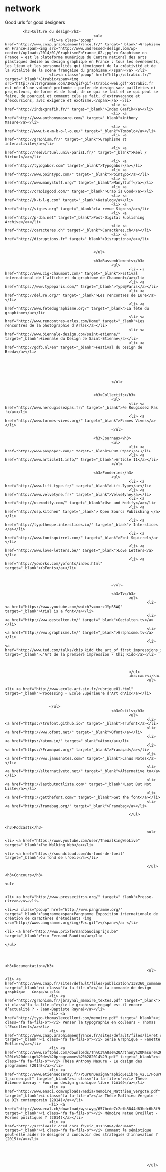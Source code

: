 # network
Good urls for good designers

			<h3>Culture du design</h3>
											<ul>
						<li><a class="popup" href="http://www.cnap.graphismeenfrance.fr/" target="_blank">Graphisme en France<span><img src="http://www.undressed-design.com/wp-content/uploads/2014/01/GraphismeEnFrance_02.jpg">« Graphisme en France » est la plateforme numérique du Centre national des arts plastiques dédiée au design graphique en France : tous les événements, les lieux et les personnalités qui témoignent de la créativité et de la vitalité de la scène française du graphisme.</span></a> </li>
						<li><a class="popup" href="http://strabic.fr/" target="_blank">Strabic<span><img src="http://ultragramme.com/IMG/gif/gif-strabic-web.gif">Strabic.fr est née d’une volonté profonde : parler de design sans paillettes ni projecteurs, de forme et de fond, de ce qui se fait et ce qui peut se faire, de pourquoi et comment cela se fait, d’extravagance et d’excursions, avec exigence et exotisme.</span></a> </li>
													<li> <a href="http://indexgrafik.fr/" target="_blank">Index Grafik</a></li>
													<li> <a href="http://www.anthonymasure.com/" target="_blank">Anthony Masure</a></li>
													<li> <a href="http://www.t-o-m-b-o-l-o.eu/" target="_blank">Tombolo</a></li>
													<li> <a href="http://graphism.fr/" target="_blank">Graphisme et interactivité</a></li>
													<li> <a href="http://reelvirtuel.univ-paris1.fr/" target="_blank">Réel / Virtuel</a></li>
													<li> <a href="http://typogabor.com" target="_blank">Typogabor</a></li>
													<li> <a href="http://www.pointypo.com/" target="_blank">Pointypo</a></li>
													<li> <a href="http://www.manystuff.org/" target="_blank">ManyStuff</a></li>
													<li> <a href="http://crapisgood.com/" target="_blank">Crap is Good</a></li>
													<li> <a href="http://k-t-l-g.com" target="_blank">Katalog</a></li>
													<li> <a href="http://signes.org" target="_blank">La revue Signes</a></li>
													<li> <a href="http://p-dpa.net" target="_blank">Post-Digital Publishing Archive</a></li>
													<li> <a href="http://caracteres.ch" target="_blank">Caractères.ch</a></li>
													<li> <a href="http://disruptions.fr" target="_blank">Disruptions</a></li>


											</ul>

											<h3>Rassemblements</h3>
													<ul>
															<li> <a href="http://www.cig-chaumont.com/" target="_blank">Festival international de l’affiche et du graphisme de Chaumont</a></li>
															<li> <a href="https://www.typeparis.com/" target="_blank">Type@Paris</a></li>
															<li> <a href="http://delure.org/" target="_blank">Les rencontres de Lure</a></li>
															<li> <a href="http://www.fetedugraphisme.org/" target="_blank">La fête du graphisme</a></li>
															<li> <a href="http://www.rencontres-arles.com/Home" target="_blank">Les rencontres de la photographie d'Arles</a></li>
															<li> <a href="http://www.biennale-design.com/saint-etienne/" target="_blank">Biennale du Design de Saint-Etienne</a></li>
															<li> <a href="http://gdfb.nl/en" target="_blank">Festival du design de Breda</a></li>






													</ul>


											<h3>Collectifs</h3>
													<ul>
															<li> <a href="http://www.nerougissezpas.fr/" target="_blank">Ne Rougissez Pas !</a></li>
															<li> <a href="http://www.formes-vives.org/" target="_blank">Formes Vives</a></li>
													</ul>

											<h3>Journaux</h3>
													<ul>
															<li> <a href="http://www.povpaper.com/" target="_blank">POV Paper</a></li>
															<li> <a href="http://www.article11.info/" target="_blank">Article 11</a></li>
													</ul>

											<h3>Fonderies</h3>
													<ul>
															<li> <a href="http://www.lift-type.fr/" target="_blank">Lift-Type</a></li>
															<li> <a href="http://www.velvetyne.fr/" target="_blank">Velvetyne</a></li>
															<li> <a href="http://usemodify.com/" target="_blank">Use and Modify</a></li>
															<li> <a href="http://osp.kitchen" target="_blank"> Open Source Publishing </a></li>
															<li> <a href="http://typotheque.interstices.io/" target="_blank"> Interstices </a></li>
															<li> <a href="http://www.fontsquirrel.com/" target="_blank">Font Squirrel</a></li>
															<li> <a href="http://www.love-letters.be/" target="_blank">Love Letters</a></li>
															<li> <a href="http://yoworks.com/yofonts/index.html" target="_blank">YoFonts</a></li>



													</ul>

													<h3>TV</h3>
															<ul>
																	<li> <a href="https://www.youtube.com/watch?v=oxrzJYpS5WQ" target="_blank">Arial is a font</a></li>
																	<li> <a href="http://www.gestalten.tv/" target="_blank">Gestalten.tv</a></li>
																	<li> <a href="http://www.graphisme.tv/" target="_blank">Graphisme.tv</a></li>
																	<li> <a href="http://www.ted.com/talks/chip_kidd_the_art_of_first_impressions_in_design_and_life" target="_blank">L'Art de la première impression - Chip Kidd</a></li>



															</ul>
															<h3>Cours</h3>
																	<ul>
																		<li> <a href="http://www.ecole-art-aix.fr/rubrique81.html" target="_blank">Processing - Ecole Supérieure d'Art d'Aix</a></li>


						</ul>
													<h3>Outils</h3>
															<ul>
																	<li> <a href="https://trufont.github.io/" target="_blank">Trufont</a></li>
																	<li> <a href="http://www.ofont.net/" target="_blank">Ofont</a></li>
																	<li> <a href="https://atom.io/" target="_blank">Atom</a></li>
																	<li> <a href="https://Framapad.org/" target="_blank">Framapad</a></li>
																	<li> <a href="http://www.janusnotes.com/" target="_blank">Janus Notes</a></li>
																	<li> <a href="http://alternativeto.net/" target="_blank">Alternative to</a></li>
																	<li> <a href="http://lastbutnotliste.com/" target="_blank">Last But Not Liste</a></li>
																	<li> <a href="http://getthefont.com/" target="_blank">Get the font</a></li>
																	<li> <a href="http://framabag.org/" target="_blank">Framabag</a></li>

															</ul>

															<h3>Podcasts</h3>
																	<ul>
																			<li> <a href="https://www.youtube.com/user/TheWalkingWebLive" target="_blank">The Walking Web</a></li>
																			<li> <a href="https://soundcloud.com/du-fond-de-loeil" target="_blank">Du fond de l'oeil</a></li>

																	</ul>
																	<h3>Concours</h3>
																			<ul>

																					<li> <a href="http://www.pressecitron.org/" target="_blank">Presse-Citron</a></li>
																					<li><a class="popup" href="http://www.pangramme.org/" target="_blank">Pangramme<span>Pangramme Exposition internationale de création de caractères d'étudiants <img src="http://www.pangramme.org/img/Fox.gif"></span></a> </li>
																					<li> <a href="http://www.prixfernandbaudinprijs.be" target="_blank">Prix Fernand Baudin</a></li>
																			</ul>



															<h3>Documentation</h3>
																	<ul>
																			<li> <a href="http://www.cnap.fr/sites/default/files/publication/138360_commandedesigngraphique_web.pdf" target="_blank"><i class="fa fa-file-o"></i> La commande de design graphique - Cnap</a></li>
						<li> <a href="http://graphism.fr/jbraynal_memoire_textes.pdf" target="_blank"><i class="fa fa-file-o"></i> Le graphisme engagé est-il encore d’actualité ? - Jean-Baptiste Raynal</a></li>
						<li> <a href="http://typo.thomaslexcellent.com/memoire.pdf" target="_blank"><i class="fa fa-file-o"></i> Penser la typographie en couleurs - Thomas l'Excellent</a></li>
						<li> <a href="http://www.cnap.graphismeenfrance.fr/sites/default/files/livret_serie_graphique.pdf" target="_blank"><i class="fa fa-file-o"></i> Série Graphique - Fanette Mellier</a></li>
						<li> <a href="http://www.softphd.com/downloads/Th%C3%A8se%20Anthony%20Masure%20-%20Le%20design%20des%20programmes%20%282014%29.pdf" target="_blank"><i class="fa fa-file-o"></i> Thèse Anthony Masure - Le design des programmes (2014)</a></li>
						<li> <a href="http://www.etienneozeray.fr/PourUnDesignGraphiqueLibre_v2.1/PourUnDesignGraphiqueLibre_v2-1_screen.pdf" target="_blank"><i class="fa fa-file-o"></i> Thèse Etienne Ozeray - Pour un design graphique libre (2016)</a></li>
						<li> <a href="http://www.ensci.com/uploads/media/memoire_Matthieu_Vergote.pdf" target="_blank"><i class="fa fa-file-o"></i> Thèse Matthieu Vergote - Le DIY contemporain (2014)</a></li>
						<li> <a href="http://www.ecal.ch/download/wysiwyg/657bcde7c2efb8844d63bdc6b8f9f04b.pdf/ECAL_MateoBroillet.pdf" target="_blank"><i class="fa fa-file-o"></i> Mémoire Mateo Broillet - Formes politiques ? (2014)</a></li>
						<li> <a href="http://archivesic.ccsd.cnrs.fr/sic_01135984/document" target="_blank"><i class="fa fa-file-o"></i> Comment la sémiotique peut-elle aider le designer à concevoir des stratégies d'innovation ? (2015)</a></li>





																	</ul>
